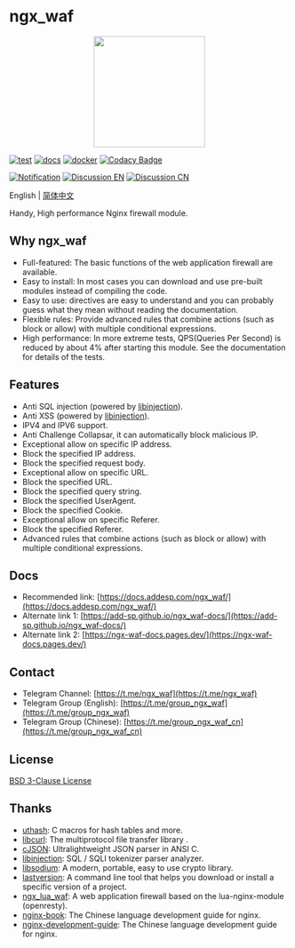 # ngx_waf

<p align="center">
    <img src="https://cdn.jsdelivr.net/gh/ADD-SP/ngx_waf@master/assets/logo.png" width=200 height=200/>
</p>

[![test](https://github.com/ADD-SP/ngx_waf/workflows/test/badge.svg)](https://github.com/ADD-SP/ngx_waf/actions?query=workflow%3Atest)
[![docs](https://github.com/ADD-SP/ngx_waf-docs/actions/workflows/docs.yml/badge.svg)](https://docs.addesp.com/ngx_waf/)
[![docker](https://github.com/ADD-SP/ngx_waf/actions/workflows/docker.yml/badge.svg)](https://hub.docker.com/r/addsp/ngx_waf-prebuild)
[![Codacy Badge](https://app.codacy.com/project/badge/Grade/aebcf93b4b7a4b4b800ceb962479ee3a?branch=master)](https://www.codacy.com/gh/ADD-SP/ngx_waf/dashboard?utm_source=github.com&amp;utm_medium=referral&amp;utm_content=ADD-SP/ngx_waf&amp;utm_campaign=Badge_Grade)

[![Notification](https://img.shields.io/badge/Notification-Telegram%20Channel-blue)](https://t.me/ngx_waf)
[![Discussion EN](https://img.shields.io/badge/Discussion%20EN-Telegram%20Group-blue)](https://t.me/group_ngx_waf)
[![Discussion CN](https://img.shields.io/badge/Discussion%20CN-Telegram%20Group-blue)](https://t.me/group_ngx_waf_cn)

English | [简体中文](README-ZH-CN.md)

Handy, High performance Nginx firewall module.

## Why ngx_waf

* Full-featured: The basic functions of the web application firewall are available.
* Easy to install: In most cases you can download and use pre-built modules instead of compiling the code.
* Easy to use: directives are easy to understand and you can probably guess what they mean without reading the documentation.
* Flexible rules: Provide advanced rules that combine actions (such as block or allow) with multiple conditional expressions.
* High performance: In more extreme tests, QPS(Queries Per Second) is reduced by about 4% after starting this module. See the documentation for details of the tests.

## Features

* Anti SQL injection (powered by [libinjection](https://github.com/libinjection/libinjection)).
* Anti XSS (powered by [libinjection](https://github.com/libinjection/libinjection)).
* IPV4 and IPV6 support.
* Anti Challenge Collapsar, it can automatically block malicious IP.
* Exceptional allow on specific IP address.
* Block the specified IP address.
* Block the specified request body.
* Exceptional allow on specific URL.
* Block the specified URL.
* Block the specified query string.
* Block the specified UserAgent.
* Block the specified Cookie.
* Exceptional allow on specific Referer.
* Block the specified Referer.
* Advanced rules that combine actions (such as block or allow) with multiple conditional expressions.

## Docs

* Recommended link: [https://docs.addesp.com/ngx_waf/](https://docs.addesp.com/ngx_waf/)
* Alternate link 1: [https://add-sp.github.io/ngx_waf-docs/](https://add-sp.github.io/ngx_waf-docs/)
* Alternate link 2: [https://ngx-waf-docs.pages.dev/](https://ngx-waf-docs.pages.dev/)

## Contact

* Telegram Channel: [https://t.me/ngx_waf](https://t.me/ngx_waf)
* Telegram Group (English): [https://t.me/group_ngx_waf](https://t.me/group_ngx_waf)
* Telegram Group (Chinese): [https://t.me/group_ngx_waf_cn](https://t.me/group_ngx_waf_cn)

## License

[BSD 3-Clause License](LICENSE)

## Thanks

* [uthash](https://github.com/troydhanson/uthash): C macros for hash tables and more.
* [libcurl](https://curl.se/libcurl/): The multiprotocol file transfer library .
* [cJSON](https://github.com/DaveGamble/cJSON): Ultralightweight JSON parser in ANSI C.
* [libinjection](https://github.com/libinjection/libinjection): SQL / SQLI tokenizer parser analyzer.
* [libsodium](https://github.com/jedisct1/libsodium): A modern, portable, easy to use crypto library.
* [lastversion](https://github.com/dvershinin/lastversion): A command line tool that helps you download or install a specific version of a project.
* [ngx_lua_waf](https://github.com/loveshell/ngx_lua_waf): A web application firewall based on the lua-nginx-module (openresty).
* [nginx-book](https://github.com/taobao/nginx-book): The Chinese language development guide for nginx.
* [nginx-development-guide](https://github.com/baishancloud/nginx-development-guide): The Chinese language development guide for nginx.
